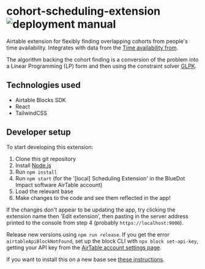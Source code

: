 # cohort-scheduling-extension ![deployment manual](https://img.shields.io/badge/deployment-manual-critical)

Airtable extension for flexibly finding overlapping cohorts from people's time availability. Integrates with data from the [Time availability from](https://github.com/bluedot-impact-software/time-availability-form).

The algorithm backing the cohort finding is a conversion of the problem into a Linear Programming (LP) form and then using the constraint solver [GLPK](https://github.com/jvail/glpk.js/).

## Technologies used

- Airtable Blocks SDK
- React
- TailwindCSS

## Developer setup

To start developing this extension:

1. Clone this git repository
2. Install [Node.js](https://nodejs.org/)
3. Run `npm install`
4. Run `npm start` (for the '[local] Scheduling Extension' in the BlueDot Impact software AirTable account)
5. Load the relevant base
6. Make changes to the code and see them reflected in the app!

If the changes don't appear to be updating the app, try clicking the extension name then 'Edit extension', then pasting in the server address printed to the console from step 4 (probably `https://localhost:9000`).

Release new versions using `npm run release`. If you get the error `airtableApiBlockNotFound`, set up the block CLI with `npx block set-api-key`, getting your API key from the [AirTable account settings page](https://airtable.com/account).

If you want to install this on a new base see [these instructions](https://www.airtable.com/developers/apps/guides/run-in-multiple-bases).
